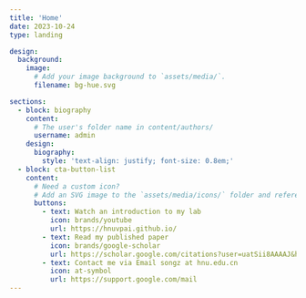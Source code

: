 ```yaml
---
title: 'Home'
date: 2023-10-24
type: landing

design:
  background:
    image:
      # Add your image background to `assets/media/`.
      filename: bg-hue.svg

sections:
  - block: biography
    content:
      # The user's folder name in content/authors/
      username: admin
    design:
      biography:
        style: 'text-align: justify; font-size: 0.8em;'
  - block: cta-button-list
    content:
      # Need a custom icon?
      # Add an SVG image to the `assets/media/icons/` folder and reference it in the `icon` field below
      buttons:
        - text: Watch an introduction to my lab
          icon: brands/youtube
          url: https://hnuvpai.github.io/
        - text: Read my published paper
          icon: brands/google-scholar
          url: https://scholar.google.com/citations?user=uatSii8AAAAJ&hl=zh-CN
        - text: Contact me via Email songz at hnu.edu.cn
          icon: at-symbol
          url: https://support.google.com/mail
---
```

